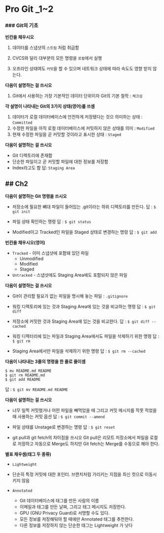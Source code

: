 # Pro Git _1~2
### ### Git의 기초
**빈칸을 채우시오**
1.  데이터를 스냅샷의  `스트림` 처럼 취급함

2. CVCS와 달리 대부분의 모든 명령을 `로컬`에서 실행

3. 오프라인 상태여도 `커밋`을 할 수 있으며 네트워크 상태에 따라 속도도 영향 받지 않는다.

**다음이 설명하는 걸 쓰시오**
1. Git에서 사용하는 가장 기본적인 데이터 단위이자 Git의 기본 철학 : `체크섬`

**각 설명이 나타내는 Git의  3가지 상태(영어)를 쓰셈**
1. 데이터가 로컬 데이터베이스에 안전하게 저장됐다는 것으 의미하는 상태 : `Committed`
2. 수정한 파일을 아직 로컬 데이터베이스에 커밋하지 않은 상태를 의미 : `Modified`
3. 현재 수정한 파일을 곧 커밋할 것이라고 표시한 상태 : `Staged`

**다음이 설명하는 걸 쓰시오**
* Git 디렉토리에 존재함
* 단순한 파일이고 곧 커밋할 파일에 대한 정보를 저장함
* Index라고도 함
	답: `Staging Area`

## ## Ch2
**다음이 설명하는 Git 명령을 쓰시오**
* 저장소에 필요한 뼈대 파일이 들어있는 .git이라는 하위 디렉토리를 만든다.
답 : `$ git init`

* 파일 상태 확인하는 명령
답 : `$ git status`

* Modified이고 Tracked인 파일을 Staged 상태로 변경하는 명령
답 : `$ git add`

**빈칸을 채우시오(영어)**
* `Tracked` - 이미 스냅샷에 포함돼 있던 파일
	* Unmodified
	* Modified
	* Staged
* `Untracked` -  스냅샷에도 Staging Area에도 포함되지 않은 파일 

**다음이 설명하는 걸 쓰시오**
* Git이 관리할 필요가 없는 파일을 명시해 놓는 파일 : `.gitignore`

* 워킹 디렉토리에 있는 것과 Staging Area에 있는 것을 비교하는 명령 
답 : `$ git diff`

* 저장소에 커밋한 것과 Staging Area에 있는 것을 비교한다.
답 : `$ git diff --cached`

* 워킹 디렉터리에 있는 파일과 Staging Area에서도 파일을 삭제하기 위한 명령
답 : `$ git rm`

* Staging Area에서만 파일을 삭제하기 위한 명령
답 : `$ git rm --cached`

**다음이 나타내는 3줄의 명령을 한 줄로 줄이셈**
```
$ mv README.md README
$ git rm README.md
$ git add README
```

답 : `$ git mv README.md README							`


**다음이 설명하는 걸 쓰시오**
* 너무 일찍 커밋했거나 어떤 파일을 빼먹었을 때 그리고 커밋 메시지를 작못 적었을 때 사용하는 커밋 옵션
답 : `$ git commit --amend`

*  파일 상태를 Unstage로 변경하는 명령
답 : `$ git reset`

* git pull과 git fetch의 차이점을 쓰시오
Git pull은 리모트 저장소에서 파일을 로컬로 저장하고 자동으로 Merge도 하지만 Git fetch는 Merge를 수동으로 해야 한다.

**별표 채우셈(태그 두 종류)**
* `Lightweight` 
* 단순히 특정 커밋에 대한 포인터. 브랜치처럼 가리키는 지점을 최신 컷으로 이동시키지 않음 

* `Annotated`
	* Git 데이터베이스에 태그를 만든 사람의 이름
	* 이메일과 태그를 만든 날짜, 그리고 태그 메시지도 저장한다.
	* GPU (GNU Privacy Guard)로 서명할 수도 있다.
	* 모든 정보를 저장해둬야 할 때에만 Annotated 태그를 추천한다. 
	* 다른 정보를 저장하지 않는 단순한 태그는 Lightweight 가 낫다
